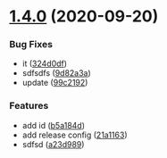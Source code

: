 # [1.4.0](https://github.com/CoCreate-app/CoCreate-dnd/compare/v1.3.1...v1.4.0) (2020-09-20)


### Bug Fixes

* it ([324d0df](https://github.com/CoCreate-app/CoCreate-dnd/commit/324d0dfed2aeb8e397512a9dfabc913894d7f84d))
* sdfsdfs ([9d82a3a](https://github.com/CoCreate-app/CoCreate-dnd/commit/9d82a3aaa3b95fd04bf65c16a088534202aca4ea))
* update ([99c2192](https://github.com/CoCreate-app/CoCreate-dnd/commit/99c21924b6fdb804ca97d08a2c7581b2d7409b80))


### Features

* add id ([b5a184d](https://github.com/CoCreate-app/CoCreate-dnd/commit/b5a184d03c7d719e9facf8ed30f9dbe5313abf8e))
* add release config ([21a1163](https://github.com/CoCreate-app/CoCreate-dnd/commit/21a1163f307c34333205694afb184b49c94a3ff2))
* sdfsd ([a23d989](https://github.com/CoCreate-app/CoCreate-dnd/commit/a23d98907c3e9fc385e5eb63b8fe7e725aaa8b76))
